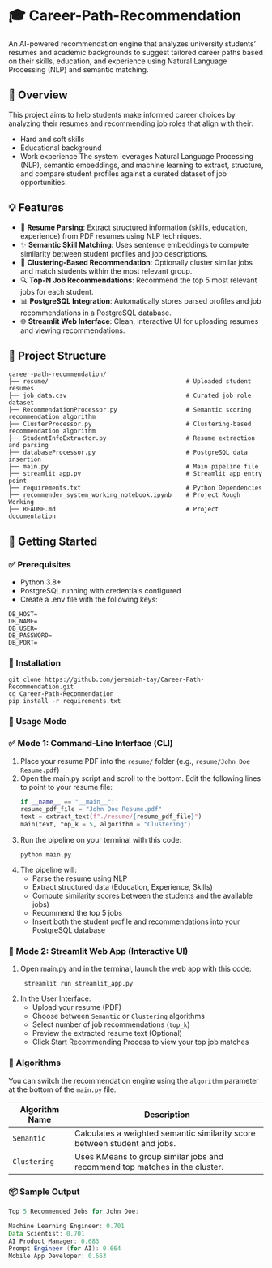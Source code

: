 # 🎓 Career-Path-Recommendation
An AI-powered recommendation engine that analyzes university students’ resumes and academic backgrounds to suggest tailored career paths based on their skills, education, and experience using Natural Language Processing (NLP) and semantic matching.

## 📌 Overview
This project aims to help students make informed career choices by analyzing their resumes and recommending job roles that align with their:
- Hard and soft skills
- Educational background
- Work experience
The system leverages Natural Language Processing (NLP), semantic embeddings, and machine learning to extract, structure, and compare student profiles against a curated dataset of job opportunities.

## 💡 Features
- 🧠 **Resume Parsing**: Extract structured information (skills, education, experience) from PDF resumes using NLP techniques.
- ✨ **Semantic Skill Matching**: Uses sentence embeddings to compute similarity between student profiles and job descriptions.
- 🤖 **Clustering-Based Recommendation**: Optionally cluster similar jobs and match students within the most relevant group.
- 🔍 **Top-N Job Recommendations**: Recommend the top 5 most relevant jobs for each student.
- 📊 **PostgreSQL Integration**: Automatically stores parsed profiles and job recommendations in a PostgreSQL database.
- 🌐 **Streamlit Web Interface**: Clean, interactive UI for uploading resumes and viewing recommendations.

## 📁 Project Structure
```
career-path-recommendation/
├── resume/                                      # Uploaded student resumes
├── job_data.csv                                 # Curated job role dataset
├── RecommendationProcessor.py                   # Semantic scoring recommendation algorithm
├── ClusterProcessor.py                          # Clustering-based recommendation algorithm
├── StudentInfoExtractor.py                      # Resume extraction and parsing
├── databaseProcessor.py                         # PostgreSQL data insertion
├── main.py                                      # Main pipeline file
├── streamlit_app.py                             # Streamlit app entry point
├── requirements.txt                             # Python Dependencies
├── recommender_system_working_notebook.ipynb    # Project Rough Working
├── README.md                                    # Project documentation
```
## 🚀 Getting Started
### ✅ Prerequisites
- Python 3.8+
- PostgreSQL running with credentials configured
- Create a .env file with the following keys:
```
DB_HOST=
DB_NAME=
DB_USER=
DB_PASSWORD=
DB_PORT=
```
### 🔧 Installation
```
git clone https://github.com/jeremiah-tay/Career-Path-Recommendation.git
cd Career-Path-Recommendation
pip install -r requirements.txt
```
### 🧪 Usage Mode

### ✅ Mode 1: Command-Line Interface (CLI)
1. Place your resume PDF into the ```resume/``` folder (e.g., ```resume/John Doe Resume.pdf```)
2. Open the main.py script and scroll to the bottom. Edit the following lines to point to your resume file:
    ```python
   if __name__ == "__main__":
    resume_pdf_file = "John Doe Resume.pdf"
    text = extract_text(f"./resume/{resume_pdf_file}")
    main(text, top_k = 5, algorithm = "Clustering")
3. Run the pipeline on your terminal with this code:
   ```
   python main.py
   ```
4. The pipeline will:
   - Parse the resume using NLP
   - Extract structured data (Education, Experience, Skills)
   - Compute similarity scores between the students and the available jobs)
   - Recommend the top 5 jobs
   - Insert both the student profile and recommendations into your PostgreSQL database

### 🎯 Mode 2: Streamlit Web App (Interactive UI)
1. Open main.py and in the terminal, launch the web app with this code:
   ```
    streamlit run streamlit_app.py
    ```
2. In the User Interface:
   - Upload your resume (PDF)
   - Choose between ```Semantic``` or ```Clustering``` algorithms
   - Select number of job recommendations (```top_k```)
   - Preview the extracted resume text (Optional)
   - Click Start Recommending Process to view your top job matches

### 🤖 Algorithms
You can switch the recommendation engine using the `algorithm` parameter at the bottom of the `main.py` file.

| Algorithm Name | Description                                                                 |
|----------------|-----------------------------------------------------------------------------|
| `Semantic`     | Calculates a weighted semantic similarity score between student and jobs.   |
| `Clustering`   | Uses KMeans to group similar jobs and recommend top matches in the cluster. |

### 📦 Sample Output
```java
Top 5 Recommended Jobs for John Doe:

Machine Learning Engineer: 0.701
Data Scientist: 0.701
AI Product Manager: 0.683
Prompt Engineer (for AI): 0.664
Mobile App Developer: 0.663
```
